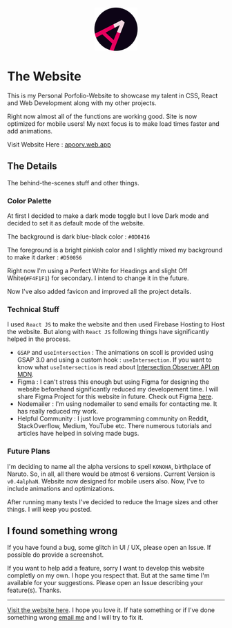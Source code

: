 <p align="center">
    <img src="./src/assests/favicon.png">
</p>

# The Website

This is my Personal Porfolio-Website to showcase my talent in CSS, React and Web Development along with my other projects.

Right now almost all of the functions are working good. Site is now optimized for mobile users! My next focus is to make load times faster and add animations.

Visit Website Here : [apoorv.web.app](http://apoorv.web.app/)


## The Details

The behind-the-scenes stuff and other things.

### Color Palette

At first I decided to make a dark mode toggle but I love Dark mode and decided to set it as default mode of the website.

The background is dark blue-black color : `#0D0416` 

The foreground is a bright pinkish color and I slightly mixed my background to make it darker : `#D50056`

Right now I'm using a Perfect White for Headings and slight Off White(`#F4F1F1`) for secondary. I intend to change it in the future.

Now I've also added favicon and improved all the project details.


### Technical Stuff

I used `React JS` to make the website and then used Firebase Hosting to Host the website. But along with `React JS` following things have significantly helped in the process.

- `GSAP` and `useIntersection` : The animations on scoll is provided using GSAP 3.0 and using a custom hook : `useIntersection`. If you want to know what `useIntersection` is read about [Intersection Observer API on MDN](https://developer.mozilla.org/en-US/docs/Web/API/Intersection_Observer_API).
- Figma : I can't stress this enough but using Figma for designing the website beforehand significantly reduced my developement time. I will share Figma Project for this website in future. Check out Figma [here](https://www.figma.com/).
- Nodemailer : I'm using nodemailer to send emails for contacting me. It has really reduced my work.
- Helpful Community : I just love programming community on Reddit, StackOverflow, Medium, YouTube etc. There numerous tutorials and articles have helped in solving made bugs.

### Future Plans

I'm deciding to name all the alpha versions to spell `KONOHA`, birthplace of Naruto. So, in all, all there would be atmost 6 versions. Current Version is `v0.4alphaN`. Website now designed for mobile users also. Now, I've to include animations and optimizations.

After running many tests I've decided to reduce the Image sizes and other things. I will keep you posted.


## I found something wrong

If you have found a bug, some glitch in UI / UX, please open an Issue. If possible do provide a screenshot. 

If you want to help add a feature, sorry I want to develop this website completly on my own. I hope you respect that. But at the same time I'm available for your suggestions. Please open an Issue describing your feature(s). Thanks.

---
[Visit the website here](http://apoorv.web.app/). I hope you love it. If hate something or if I've done something wrong [email me](mailto:apoorvkansalak@gmail.com) and I will try to fix it.
